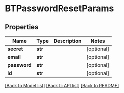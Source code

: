 # BTPasswordResetParams

## Properties
Name | Type | Description | Notes
------------ | ------------- | ------------- | -------------
**secret** | **str** |  | [optional] 
**email** | **str** |  | [optional] 
**password** | **str** |  | [optional] 
**id** | **str** |  | [optional] 

[[Back to Model list]](../README.md#documentation-for-models) [[Back to API list]](../README.md#documentation-for-api-endpoints) [[Back to README]](../README.md)


